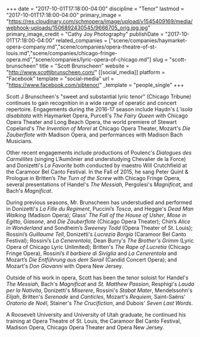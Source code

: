 +++
date = "2017-10-01T17:18:00-04:00"
discipline = "Tenor"
lastmod = "2017-10-01T17:18:00-04:00"
primary_image = "https://res.cloudinary.com/schmopera/image/upload/v1545409169/media/webhook-uploads/1506892430545/9666705_orig.jpg.jpg"
primary_image_credit = "Cathy Joy Photography"
publishDate = "2017-10-01T17:18:00-04:00"
related_companies = ["scene/companies/haymarket-opera-company.md","scene/companies/opera-theatre-of-st-louis.md","scene/companies/chicago-fringe-opera.md","scene/companies/lyric-opera-of-chicago.md"]
slug = "scott-brunscheen"
title = "Scott Brunscheen"
website = "http://www.scottjbrunscheen.com/"
[[social_media]]
platform = "Facebook"
template = "social-media"
url = "https://www.facebook.com/sjbtenor/"
_template = "people_single"
+++

Scott J Brunscheen's "sweet and substantial lyric tenor" (Chicago Tribune) continues to gain recognition in a wide range of operatic and concert repertoire. Engagements during the 2016-17 season include Haydn's *L’isola disabitata* with Haymarket Opera, Purcell's *The Fairy Queen* with Chicago Opera Theater and Long Beach Opera, the world premiere of Stewart Copeland's *The Invention of Morel* at Chicago Opera Theater, Mozart's *Die Zauberflote* with Madison Opera, and performances with Madison Bach Musicians.

Other recent engagements include productions of Poulenc's *Dialogues des Carmélites* (singing  L’Aumônier and understudying Chevalier de la Force) and Donizetti's *La Favorite* both conducted by maestro Will Crutchfield at the Caramoor Bel Canto Festival. In the Fall of 2015, he sang Peter Quint & Prologue in Britten’s *The Turn of the Screw* with Chicago Fringe Opera, several presentations of Handel's *The Messiah*, Pergolesi's *Magnificat*, and Bach's *Magnificat*. 

During previous seasons, Mr. Brunscheen has understudied and performed in Donizetti's *La Fille du Regiment*, Puccini’s *Tosca*, and Heggie's *Dead Man Walking* (Madison Opera); Glass’ *The Fall of the House of Usher*, *Mose in Egitto*, *Giasone*, and *Die Zauberflote* (Chicago Opera Theater); Chin’s *Alice in Wonderland* and Sondheim’s *Sweeney Todd* (Opera Theater of St. Louis); Rossini’s *Guillaume Tell*, Donizetti's *Lucrezia Borgia* (Caramoor Bel Canto Festival); Rossini’s *La Cenerentola*, Dean Burry's *The Brother's Grimm* (Lyric Opera of Chicago Lyric Unlimited); Britten's *The Rape of Lucretia* (Chicago Fringe Opera), Rossini’s *Il barbiere di Siviglia* and *La Cenerentola* and Mozart’s *Die Entführung aus dem Serail* (Candid Concert Opera); and Mozart's *Don Giovanni* with Opera New Jersey.

Outside of his work in opera, Scott has been the tenor soloist for Handel's *The Messiah*, Bach's *Magnificat* and *St. Matthew Passion*, Resphigi's *Lauda per la Nativita*, Donizetti's *Miserere*, Rossini's *Stabat Mater*, Mendelssohn's *Elijah*, Britten's *Serenade* and *Canticles*, Mozart's *Requiem*, Saint-Saëns' *Oratorio de Noël*, Stainer's *The Crucifiction*, and Dubois' *Seven Last Words*.

A Roosevelt University and University of Utah graduate, he continued his training at Opera Theatre of St. Louis, the Caramoor Bel Canto Festival, Madison Opera, Chicago Opera Theater and Opera New Jersey.
